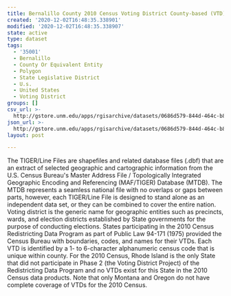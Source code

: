 ```yaml
---
title: Bernalillo County 2010 Census Voting District County-based (VTD)
created: '2020-12-02T16:48:35.338901'
modified: '2020-12-02T16:48:35.338907'
state: active
type: dataset
tags:
  - '35001'
  - Bernalillo
  - County Or Equivalent Entity
  - Polygon
  - State Legislative District
  - U.s.
  - United States
  - Voting District
groups: []
csv_url: >-
  http://gstore.unm.edu/apps/rgisarchive/datasets/0686d579-844d-464c-b869-ebb3f8bb777c/tl_2010_35001_vtd10.derived.csv
json_url: >-
  http://gstore.unm.edu/apps/rgisarchive/datasets/0686d579-844d-464c-b869-ebb3f8bb777c/tl_2010_35001_vtd10.derived.json
layout: post

---
```

The TIGER/Line Files are shapefiles and related database files (.dbf) that are an extract of selected geographic and cartographic information from the U.S. Census Bureau's Master Address File / Topologically Integrated Geographic Encoding and Referencing (MAF/TIGER) Database (MTDB).  The MTDB represents a seamless national file with no overlaps or gaps between parts, however, each TIGER/Line File is designed to stand alone as an independent data set, or they can be combined to cover the entire nation.  Voting district is the generic name for geographic entities such as precincts, wards, and election districts established by State governments for the purpose of conducting elections.  States participating in the 2010 Census Redistricting Data Program as part of Public Law 94-171 (1975) provided the Census Bureau with boundaries, codes, and names for their VTDs.  Each VTD is identified by a 1- to 6-character alphanumeric census code that is unique within county.  For the 2010 Census, Rhode Island is the only State that did not participate in Phase 2 (the Voting District Project) of the Redistricting Data Program and no VTDs exist for this State in the 2010 Census data products.  Note that only Montana and Oregon do not have complete coverage of VTDs for the 2010 Census.  

